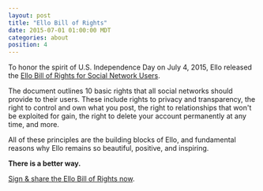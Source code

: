 ```yaml
---
layout: post
title: "Ello Bill of Rights"
date: 2015-07-01 01:00:00 MDT
categories: about
position: 4
---
```


To honor the spirit of U.S. Independence Day on July 4, 2015, Ello released the [Ello Bill of Rights for Social Network Users](https://bill-of-rights.ello.co/).

The document outlines 10 basic rights that all social networks should provide to their users. These include rights to privacy and transparency, the right to control and own what you post, the right to relationships that won't be exploited for gain, the right to delete your account permanently at any time, and more.

All of these principles are the building blocks of Ello, and fundamental reasons why Ello remains so beautiful, positive, and inspiring.

**There is a better way.**

[Sign & share the Ello Bill of Rights now](https://bill-of-rights.ello.co/).
